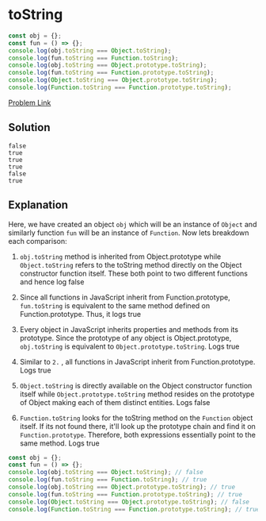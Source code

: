 # toString

```js
const obj = {};
const fun = () => {};
console.log(obj.toString === Object.toString);
console.log(fun.toString === Function.toString);
console.log(obj.toString === Object.prototype.toString);
console.log(fun.toString === Function.prototype.toString);
console.log(Object.toString === Object.prototype.toString);
console.log(Function.toString === Function.prototype.toString);
```

[Problem Link](https://bigfrontend.dev/quiz/tostring)

## Solution

```
false
true
true
true
false
true
```

## Explanation

Here, we have created an object `obj` which will be an instance of `Object` and similarly function `fun` will be an instance of `Function`. Now lets breakdown each comparison:

1. `obj.toString` method is inherited from Object.prototype while `Object.toString` refers to the toString method directly on the Object constructor function itself. These both point to two different functions and hence log false

2. Since all functions in JavaScript inherit from Function.prototype, `fun.toString` is equivalent to the same method defined on Function.prototype. Thus, it logs true

3. Every object in JavaScript inherits properties and methods from its prototype. Since the prototype of any object is Object.prototype, `obj.toString` is equivalent to `Object.prototype.toString`. Logs true

4. Similar to `2.` , all functions in JavaScript inherit from Function.prototype. Logs true

5. `Object.toString` is directly available on the Object constructor function itself while `Object.prototype.toString` method resides on the prototype of Object making each of them distinct entities. Logs false

6. `Function.toString` looks for the toString method on the `Function` object itself. If its not found there, it'll look up the prototype chain and find it on `Function.prototype`. Therefore, both expressions essentially point to the same method. Logs true

```js
const obj = {};
const fun = () => {};
console.log(obj.toString === Object.toString); // false
console.log(fun.toString === Function.toString); // true
console.log(obj.toString === Object.prototype.toString); // true
console.log(fun.toString === Function.prototype.toString); // true
console.log(Object.toString === Object.prototype.toString); // false
console.log(Function.toString === Function.prototype.toString); // true
```
